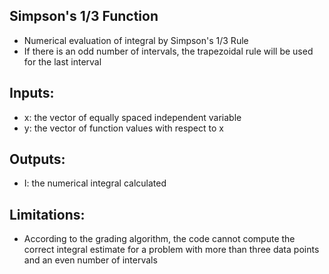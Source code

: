 ## Simpson's 1/3 Function
* Numerical evaluation of integral by Simpson's 1/3 Rule
* If there is an odd number of intervals, the trapezoidal rule will be used for the last interval

## Inputs:
* x: the vector of equally spaced independent variable
* y: the vector of function values with respect to x

## Outputs:
* I: the numerical integral calculated

## Limitations:
* According to the grading algorithm, the code cannot compute the correct integral estimate for a problem with more than three data points and an even number of intervals
